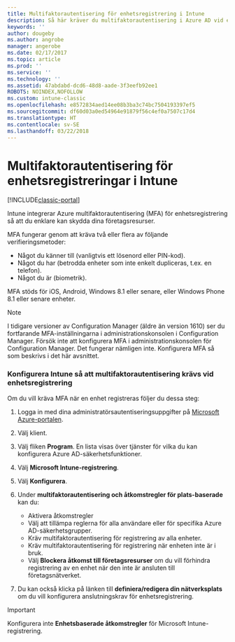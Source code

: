 ```yaml
---
title: Multifaktorautentisering för enhetsregistrering i Intune
description: Så här kräver du multifaktorautentisering i Azure AD vid enhetsregistrering.
keywords: ''
author: dougeby
ms.author: angrobe
manager: angerobe
ms.date: 02/17/2017
ms.topic: article
ms.prod: ''
ms.service: ''
ms.technology: ''
ms.assetid: 47abdabd-dcd6-48d8-aade-3f3eefb92ee1
ROBOTS: NOINDEX,NOFOLLOW
ms.custom: intune-classic
ms.openlocfilehash: e8572834aed14ee08b3ba3c74bc7504193397ef5
ms.sourcegitcommit: df60d03a0ed54964e91879f56c4ef0a7507c17d4
ms.translationtype: HT
ms.contentlocale: sv-SE
ms.lasthandoff: 03/22/2018
---
```

# <a name="multi-factor-authentication-for-intune-device-enrollments"></a>Multifaktorautentisering för enhetsregistreringar i Intune

[!INCLUDE[classic-portal](../includes/classic-portal.md)]

Intune integrerar Azure multifaktorautentisering (MFA) för enhetsregistrering så att du enklare kan skydda dina företagsresurser.

MFA fungerar genom att kräva två eller flera av följande verifieringsmetoder: 

- Något du känner till (vanligtvis ett lösenord eller PIN-kod).
- Något du har (betrodda enheter som inte enkelt dupliceras, t.ex. en telefon).
- Något du är (biometrik).

MFA stöds för iOS, Android, Windows 8.1 eller senare, eller Windows Phone 8.1 eller senare enheter.

> [!NOTE]
> I tidigare versioner av Configuration Manager (äldre än version 1610) ser du fortfarande MFA-inställningarna i administrationskonsolen i Configuration Manager. Försök inte att konfigurera MFA i administrationskonsolen för Configuration Manager. Det fungerar nämligen inte. Konfigurera MFA så som beskrivs i det här avsnittet.

### <a name="configure-intune-to-require-multi-factor-authentication-at-device-enrollment"></a>Konfigurera Intune så att multifaktorautentisering krävs vid enhetsregistrering
Om du vill kräva MFA när en enhet registreras följer du dessa steg:

1. Logga in med dina administratörsautentiseringsuppgifter på [Microsoft Azure-portalen](https://manage.windowsazure.com).
2. Välj klient.
2. Välj fliken **Program**. En lista visas över tjänster för vilka du kan konfigurera Azure AD-säkerhetsfunktioner.
3. Välj **Microsoft Intune-registrering**.
4. Välj **Konfigurera**. 
5. Under **multifaktorautentisering och åtkomstregler för plats-baserade** kan du:
    
    -  Aktivera åtkomstregler
    -  Välj att tillämpa reglerna för alla användare eller för specifika Azure AD-säkerhetsgrupper.
    -  Kräv multifaktorautentisering för registrering av alla enheter.
    -  Kräv multifaktorautentisering för registrering när enheten inte är i bruk.
    -  Välj **Blockera åtkomst till företagsresurser** om du vill förhindra registrering av en enhet när den inte är ansluten till företagsnätverket. 
4. Du kan också klicka på länken till **definiera/redigera din nätverksplats** om du vill konfigurera anslutningskrav för enhetsregistrering.

> [!IMPORTANT]
> 
> Konfigurera inte **Enhetsbaserade åtkomstregler** för Microsoft Intune-registrering.
